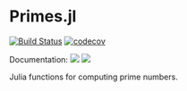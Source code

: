 # Primes.jl

[![Build Status](https://github.com/JuliaMath/Primes.jl/workflows/CI/badge.svg)](https://github.com/JuliaMath/Primes.jl/actions?query=workflow%3A%22CI%22+branch%3Amaster)
[![codecov](https://codecov.io/gh/JuliaMath/Primes.jl/graph/badge.svg?token=DI1wpcH9tB)](https://codecov.io/gh/JuliaMath/Primes.jl)


Documentation:
[![](https://img.shields.io/badge/docs-stable-blue.svg)](https://JuliaMath.github.io/Primes.jl/stable)
[![](https://img.shields.io/badge/docs-latest-blue.svg)](https://JuliaMath.github.io/Primes.jl/latest)

Julia functions for computing prime numbers.
